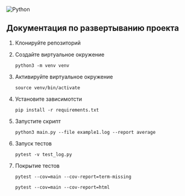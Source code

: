 ![Python](https://img.shields.io/badge/python-3670A0?style=for-the-badge&logo=python&logoColor=ffdd54)


## Документация по развертыванию проекта


1. Клонируйте репозиторий

2. Создайте виртуальное окружение
    ``` 
    python3 -m venv venv
    ``` 
3. Активируйте виртуальное окружение
    ``` 
    source venv/bin/activate
    ``` 
4. Установите зависимотсти
    ```
    pip install -r requirements.txt 
    ```

5. Запустите скрипт
    ```
    python3 main.py --file example1.log --report average
    ``` 
6. Запуск тестов
    ```
    pytest -v test_log.py
    ```
7. Покрытие тестов
    ```
    pytest --cov=main --cov-report=term-missing
    ```
    ```
    pytest --cov=main --cov-report=html
    ```
   
